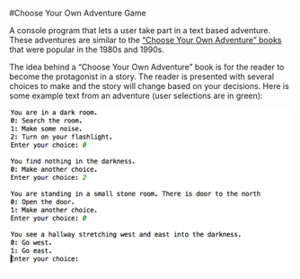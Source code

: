 #Choose Your Own Adventure Game

A console program that lets a user take part in a text based adventure. These adventures are similar to the [“Choose Your Own Adventure” books](https://en.wikipedia.org/wiki/Choose_Your_Own_Adventure) that were popular in the 1980s and 1990s.

The idea behind a “Choose Your Own Adventure” book is for the reader to become the protagonist in a story. The reader is presented with several choices to make and the story will change based on your decisions. Here is some example text from an adventure (user selections are in green):

![Game Outputs](game-output.png)
